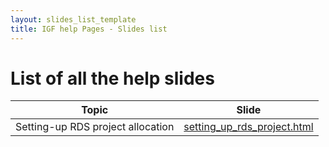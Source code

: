 ```yaml
---
layout: slides_list_template
title: IGF help Pages - Slides list
---
```


# List of all the help slides

|Topic | Slide|
|------|------|
| Setting-up RDS project allocation | [setting_up_rds_project.html](slide_htmls/setting_up_rds_project.html) |

